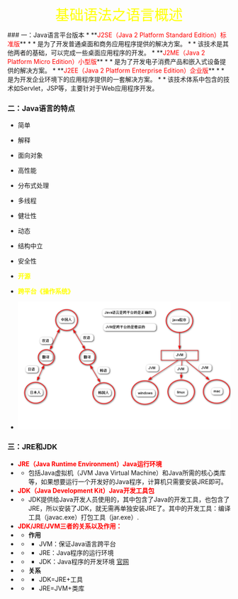 <p align="center"><font size="6" color="yellow">基础语法之语言概述</font></p>
### 一：Java语言平台版本
* **<font color="red">J2SE（Java 2 Platform Standard Edition）标准版</font>**
* * 是为了开发普通桌面和商务应用程序提供的解决方案。
* * 该技术是其他两者的基础，可以完成一些桌面应用程序的开发。
* **<font color="red">J2ME（Java 2 Platform Micro Edition）小型版</font>**
* * 是为了开发电子消费产品和嵌入式设备提供的解决方案。
* **<font color="red">J2EE（Java 2 Platform Enterprise Edition）企业版</font>**
* * 是为开发企业环境下的应用程序提供的一套解决方案。
* * 该技术体系中包含的技术如Servlet，JSP等，主要针对于Web应用程序开发。

### 二：Java语言的特点
* 简单
* 解释
* 面向对象
* 高性能
* 分布式处理
* 多线程
* 健壮性
* 动态
* 结构中立
* 安全性
* **<font color="yellow">开源</font>**
* **<font color="yellow">跨平台《操作系统》</font>**

* ![image](images/java语言跨平台图解.png)

### 三：JRE和JDK
* **<font color="red">JRE（Java Runtime Environment）Java运行环境</font>**
* * 包括Java虚拟机（JVM Java Virtual Machine）和Java所需的核心类库等，如果想要运行一个开发好的Java程序，计算机只需要安装JRE即可。
* **<font color="red">JDK（Java Development Kit）Java开发工具包</font>**
* * JDK提供给Java开发人员使用的，其中包含了Java的开发工具，也包含了JRE，所以安装了JDK，就无需再单独安装JRE了。其中的开发工具：编译工具（javac.exe）打包工具（jar.exe）.
* **<font color="red">JDK/JRE/JVM三者的关系以及作用：</font>**
* * **作用**
* * * JVM：保证Java语言跨平台
* * * JRE：Java程序的运行环境
* * * JDK：Java程序的开发环境 [官网](https://www.oracle.com)
* * **关系**
* * * JDK=JRE+工具
* * * JRE=JVM+类库
